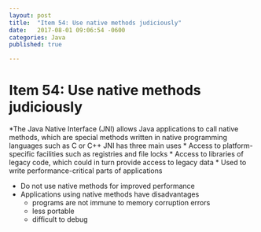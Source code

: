 ```yaml
---
layout: post
title:  "Item 54: Use native methods judiciously"
date:   2017-08-01 09:06:54 -0600
categories: Java
published: true

---
```

# Item 54:  Use native methods judiciously

*The Java Native Interface (JNI) allows Java applications to call native methods, which are special methods written in native programming languages such as C or C++
JNI has three main uses
    * Access to platform-specific facilities such as registries and file locks
    * Access to libraries of legacy code, which could in turn provide access to legacy data
    * Used to write performance-critical parts of applications
* Do not use native methods for improved performance
* Applications using native methods have disadvantages
     *   programs are not immune to memory corruption errors
     * less portable
     * difficult to debug